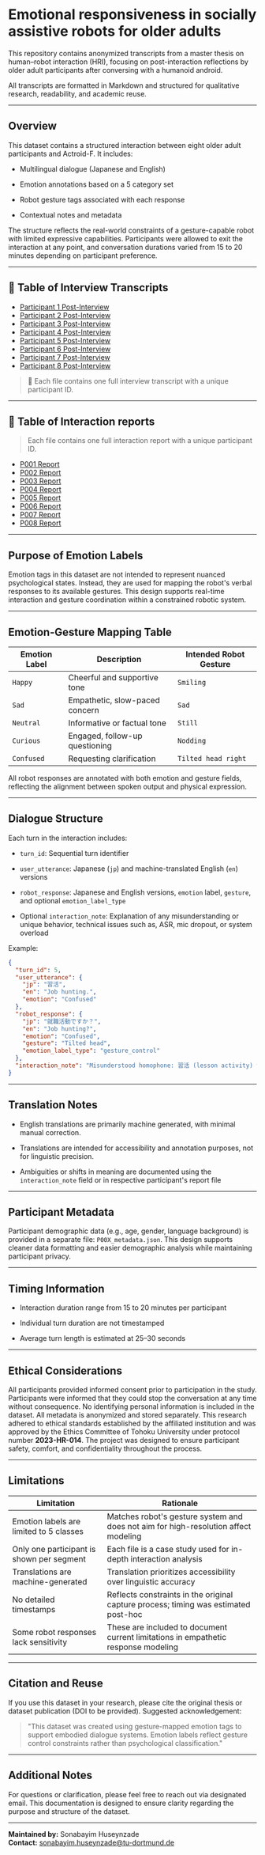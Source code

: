 
# Emotional responsiveness in socially assistive robots for older adults 


This repository contains anonymized transcripts from a master thesis on human–robot interaction (HRI), focusing on post-interaction reflections by older adult participants after conversing with a humanoid android.

All transcripts are formatted in Markdown and structured for qualitative research, readability, and academic reuse.

---
## Overview

This dataset contains a structured interaction between eight older adult participants and Actroid-F. It includes:

- Multilingual dialogue (Japanese and English)
    
- Emotion annotations based on a 5 category set
    
- Robot gesture tags associated with each response
    
- Contextual notes and metadata
    

The structure reflects the real-world constraints of a gesture-capable robot with limited expressive capabilities. Participants were allowed to exit the interaction at any point, and conversation durations varied from 15 to 20 minutes depending on participant preference.

---

## 📄 Table of Interview Transcripts


- [Participant 1 Post-Interview](participant1_post_interview.md)
- [Participant 2 Post-Interview](participant2_post_interview.md)
- [Participant 3 Post-Interview](participant3_post_interview.md)
- [Participant 4 Post-Interview](participant4_post_interview.md)
- [Participant 5 Post-Interview](participant5_post_interview.md)
- [Participant 6 Post-Interview](participant6_post_interview.md)
- [Participant 7 Post-Interview](participant7_post_interview.md)
- [Participant 8 Post-Interview](participant8_post_interview.md)


> 📝 Each file contains one full interview transcript with a unique participant ID.

---

## 📄 Table of Interaction reports

> Each file contains one full interaction report with a unique participant ID.

- [P001 Report](interaction-data/P001-report.md)
- [P002 Report](interaction-data/P002-report.md)
- [P003 Report](interaction-data/P003-report.md)
- [P004 Report](interaction-data/P004-report.md)
- [P005 Report](interaction-data/P005-report.md)
- [P006 Report](interaction-data/P006-report.md)
- [P007 Report](interaction-data/P007-report.md)
- [P008 Report](interaction-data/P008-report.md)



---

## Purpose of Emotion Labels

Emotion tags in this dataset are not intended to represent nuanced psychological states. Instead, they are used for mapping the robot's verbal responses to its available gestures. This design supports real-time interaction and gesture coordination within a constrained robotic system.

---

## Emotion-Gesture Mapping Table

| Emotion Label | Description                    | Intended Robot Gesture |
| ------------- | ------------------------------ | ---------------------- |
| `Happy`       | Cheerful and supportive tone   | `Smiling`              |
| `Sad`         | Empathetic, slow-paced concern | `Sad`                  |
| `Neutral`     | Informative or factual tone    | `Still`                |
| `Curious`     | Engaged, follow-up questioning | `Nodding`              |
| `Confused`    | Requesting clarification       | `Tilted head right`    |

All robot responses are annotated with both emotion and gesture fields, reflecting the alignment between spoken output and physical expression.

---

## Dialogue Structure

Each turn in the interaction includes:

- `turn_id`: Sequential turn identifier
    
- `user_utterance`: Japanese (`jp`) and machine-translated English (`en`) versions
    
- `robot_response`: Japanese and English versions, `emotion` label, `gesture`, and optional `emotion_label_type`
    
- Optional `interaction_note`: Explanation of any misunderstanding or unique behavior, technical issues such as, ASR, mic dropout, or system overload
    

Example:

```json
{
  "turn_id": 5,
  "user_utterance": {
    "jp": "習活",
    "en": "Job hunting.",
    "emotion": "Confused"
  },
  "robot_response": {
    "jp": "就職活動ですか？",
    "en": "Job hunting?",
    "emotion": "Confused",
    "gesture": "Tilted head",
    "emotion_label_type": "gesture_control"
  },
  "interaction_note": "Misunderstood homophone: 習活 (lesson activity) was misrecognized as 就活 (job hunting)."
}
```

---

## Translation Notes

- English translations are primarily machine generated, with minimal manual correction.
    
- Translations are intended for accessibility and annotation purposes, not for linguistic precision.
    
- Ambiguities or shifts in meaning are documented using the `interaction_note` field or in respective participant's report file
    

---

## Participant Metadata

Participant demographic data (e.g., age, gender, language background) is provided in a separate file: `P00X_metadata.json`. This design supports cleaner data formatting and easier demographic analysis while maintaining participant privacy.

---

## Timing Information

- Interaction duration range from 15 to 20 minutes per participant
    
- Individual turn duration are not timestamped
    
- Average turn length is estimated at 25–30 seconds
    

---

## Ethical Considerations

All participants provided informed consent prior to participation in the study. Participants were informed that they could stop the conversation at any time without consequence. No identifying personal information is included in the dataset. All metadata is anonymized and stored separately. This research adhered to ethical standards established by the affiliated institution and was approved by the Ethics Committee of Tohoku University under protocol number **2023-HR-014**. The project was designed to ensure participant safety, comfort, and confidentiality throughout the process.

---

## Limitations

|Limitation|Rationale|
|---|---|
|Emotion labels are limited to 5 classes|Matches robot's gesture system and does not aim for high-resolution affect modeling|
|Only one participant is shown per segment|Each file is a case study used for in-depth interaction analysis|
|Translations are machine-generated|Translation prioritizes accessibility over linguistic accuracy|
|No detailed timestamps|Reflects constraints in the original capture process; timing was estimated post-hoc|
|Some robot responses lack sensitivity|These are included to document current limitations in empathetic response modeling|

---

## Citation and Reuse

If you use this dataset in your research, please cite the original thesis or dataset publication (DOI to be provided). Suggested acknowledgement:

> "This dataset was created using gesture-mapped emotion tags to support embodied dialogue systems. Emotion labels reflect gesture control constraints rather than psychological classification."

---

## Additional Notes

For questions or clarification, please feel free to reach out via designated email. This documentation is designed to ensure clarity regarding the purpose and structure of the dataset.

---

**Maintained by:** Sonabayim Huseynzade  
**Contact:** sonabayim.huseynzade@tu-dortmund.de

